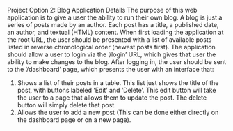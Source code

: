 
Project Option 2: Blog Application
Details
The purpose of this web application is to give a user the ability to run their own blog. A blog is just a
series of posts made by an author. Each post has a title, a published date, an author, and textual
(HTML) content. When first loading the application at the root URL, the user should be presented with a
list of available posts listed in reverse chronological order (newest posts first). The application should
allow a user to login via the ‘/login’ URL, which gives that user the ability to make changes to the blog.
After logging in, the user should be sent to the ‘/dashboard’ page, which presents the user with an
interface that:
1. Shows a list of their posts in a table. This list just shows the title of the post, with buttons
labeled ‘Edit’ and ‘Delete’. This edit button will take the user to a page that allows them to
update the post. The delete button will simply delete that post.
2. Allows the user to add a new post (This can be done either directly on the dashboard page
or on a new page).
